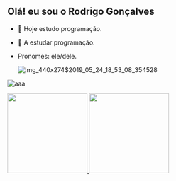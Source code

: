 ## Olá! eu sou o Rodrigo Gonçalves

- 🔭 Hoje estudo programação.
- 🌱 A estudar programação.
- Pronomes: ele/dele.

  
  ![img_440x274$2019_05_24_18_53_08_354528](https://github.com/Rodrigo-Goncalves1/Rodrigo-Goncalves1/assets/153545307/6177df2c-1c64-49d6-9d1b-0d7e7f8378ed)

![aaa](https://github.com/Rodrigo-Goncalves1/Rodrigo-Goncalves1/assets/153545307/732c7294-c638-49a1-ad7d-a7b75abb8898)


  <div>
  <a href="https://github.com/Rodrigo-Goncalves1">
  <img height="180cm" src="https://github-readme-status.vercel.app/api?username=Rodrigo-Goncalves1&show_icons=true&theme=dracula&include_all_comits=true&counts_private=true"/>
  <img height="180cm" src="https://github-readme-status.vercel.app/api/top-langs/?username=Rodrigo-Goncalves1&layout=compact&langs_count=16&theme=dark"/>
</div>

